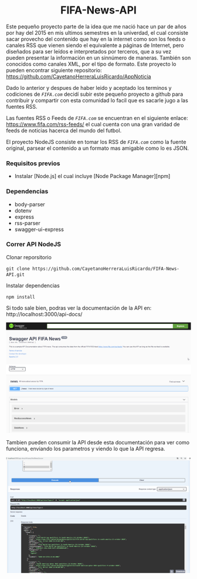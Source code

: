 <h1 align="center">FIFA-News-API</h1>


Este pequeño proyecto parte de la idea que me nació hace un par de años por hay del 2015 en mis ultimos semestres en la univerdad, el cual consiste sacar provecho del contenido que hay en la internet como son los feeds o canales RSS que vienen siendo el equivalente a páginas de Internet, pero diseñados para ser leídos e interpretados por terceros, que a su vez pueden presentar la información en un sinnúmero de maneras. También son conocidos como canales XML, por el tipo de formato. Este proyecto lo pueden encontrar siguiente repositorio: https://github.com/CayetanoHerreraLuisRicardo/AppNoticia


Dado lo anterior y despues de haber leido y aceptado los terminos y codiciones de *`FIFA.com`* decidí subir este pequeño proyecto a github para contribuir y compartir con esta comunidad lo facil que es sacarle jugo a las fuentes RSS. 

Las fuentes RSS o Feeds de *`FIFA.com`* se encuentran en el siguiente enlace: https://www.fifa.com/rss-feeds/ el cual cuenta con una gran varidad de feeds de noticias hacerca del mundo del futbol.

El proyecto NodeJS consiste en tomar los RSS de *`FIFA.com`* como la fuente original, parsear el contenido a un formato mas amigable como lo es JSON.

### Requisitos previos

- Instalar [Node.js] el cual incluye [Node Package Manager][npm]

### Dependencias
- body-parser
- dotenv
- express
- rss-parser
- swagger-ui-express

### Correr API NodeJS 
Clonar reporsitorio

```
git clone https://github.com/CayetanoHerreraLuisRicardo/FIFA-News-API.git
```

Instalar dependencias
```
npm install
```

Si todo sale bien, podras ver la documentación de la API en: http://localhost:3000/api-docs/

![swagger-1](https://github.com/CayetanoHerreraLuisRicardo/FIFA-News-API/blob/main/public/images/screenshot-swagger1.png)

Tambien pueden consumir la API desde esta documentación para ver como funciona, enviando los parametros y viendo lo que la API regresa.

![swagger-2](https://github.com/CayetanoHerreraLuisRicardo/FIFA-News-API/blob/main/public/images/screenshot-swagger2.png)